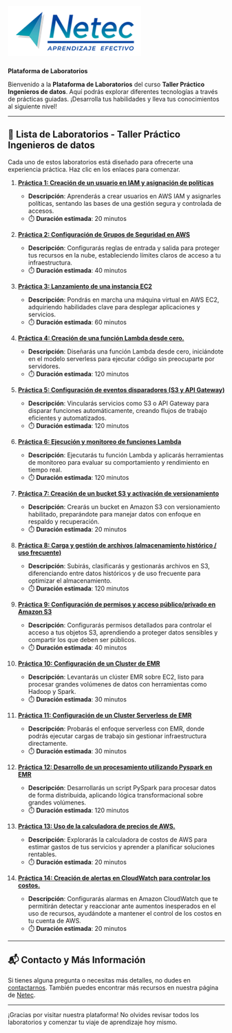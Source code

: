 # ![Logo](images/neteclogo.png) 

**Plataforma de Laboratorios**

Bienvenido a la **Plataforma de Laboratorios** del curso **Taller Práctico Ingenieros de datos**. Aquí podrás explorar diferentes tecnologías a través de prácticas guiadas. ¡Desarrolla tus habilidades y lleva tus conocimientos al siguiente nivel!

---

## 🌟 **Lista de Laboratorios - Taller Práctico Ingenieros de datos**

Cada uno de estos laboratorios está diseñado para ofrecerte una experiencia práctica. Haz clic en los enlaces para comenzar.

01. **[Práctica 1: Creación de un usuario en IAM y asignación de políticas](/Capítulo2/lab1.md)**
      - **Descripción**: Aprenderás a crear usuarios en AWS IAM y asignarles políticas, sentando las bases de una gestión segura y controlada de accesos.
      - ⏱️ **Duración estimada**: 20 minutos

02. **[Práctica 2: Configuración de Grupos de Seguridad en AWS](/Capítulo3/lab2.md)**
      - **Descripción**: Configurarás reglas de entrada y salida para proteger tus recursos en la nube, estableciendo límites claros de acceso a tu infraestructura.
      - ⏱️ **Duración estimada**: 40 minutos

03. **[Práctica 3: Lanzamiento de una instancia EC2](/Capítulo3/lab3.md)**
      - **Descripción**: Pondrás en marcha una máquina virtual en AWS EC2, adquiriendo habilidades clave para desplegar aplicaciones y servicios.
      - ⏱️ **Duración estimada**: 60 minutos

04. **[Práctica 4: Creación de una función Lambda desde cero.](/Capítulo3/lab4.md)**
      - **Descripción**: Diseñarás una función Lambda desde cero, iniciándote en el modelo serverless para ejecutar código sin preocuparte por servidores.
      - ⏱️ **Duración estimada**: 120 minutos

05. **[Práctica 5: Configuración de eventos disparadores (S3 y API Gateway)](/Capítulo3/lab5.md)**
      - **Descripción**: Vincularás servicios como S3 o API Gateway para disparar funciones automáticamente, creando flujos de trabajo eficientes y automatizados.
      - ⏱️ **Duración estimada**: 120 minutos

06. **[Práctica 6: Ejecución y monitoreo de funciones Lambda](/Capítulo3/lab6.md)**
      - **Descripción**: Ejecutarás tu función Lambda y aplicarás herramientas de monitoreo para evaluar su comportamiento y rendimiento en tiempo real.
      - ⏱️ **Duración estimada**: 120 minutos

07. **[Práctica 7: Creación de un bucket S3 y activación de versionamiento](/Capítulo4/lab7.md)**
      - **Descripción**: Crearás un bucket en Amazon S3 con versionamiento habilitado, preparándote para manejar datos con enfoque en respaldo y recuperación.
      - ⏱️ **Duración estimada**: 20 minutos

08. **[Práctica 8: Carga y gestión de archivos (almacenamiento histórico / uso frecuente)](/Capítulo4/lab8.md)**
      - **Descripción**: Subirás, clasificarás y gestionarás archivos en S3, diferenciando entre datos históricos y de uso frecuente para optimizar el almacenamiento.
      - ⏱️ **Duración estimada**: 120 minutos

09. **[Práctica 9: Configuración de permisos y acceso público/privado en Amazon S3](/Capítulo4/lab9.md)**
      - **Descripción**: Configurarás permisos detallados para controlar el acceso a tus objetos S3, aprendiendo a proteger datos sensibles y compartir los que deben ser públicos.
      - ⏱️ **Duración estimada**: 40 minutos

10. **[Práctica 10: Configuración de un Cluster de EMR](/Capítulo6/lab10.md)**
      - **Descripción**: Levantarás un clúster EMR sobre EC2, listo para procesar grandes volúmenes de datos con herramientas como Hadoop y Spark.
      - ⏱️ **Duración estimada**: 30 minutos

11. **[Práctica 11: Configuración de un Cluster Serverless de EMR](/Capítulo6/lab11.md)**
      - **Descripción**: Probarás el enfoque serverless con EMR, donde podrás ejecutar cargas de trabajo sin gestionar infraestructura directamente.
      - ⏱️ **Duración estimada**: 30 minutos

12. **[Práctica 12: Desarrollo de un procesamiento utilizando Pyspark en EMR](/Capítulo6/lab12.md)**
      - **Descripción**: Desarrollarás un script PySpark para procesar datos de forma distribuida, aplicando lógica transformacional sobre grandes volúmenes.
      - ⏱️ **Duración estimada**: 120 minutos

13. **[Práctica 13: Uso de la calculadora de precios de AWS.](/Capítulo8/lab13.md)**
      - **Descripción**: Explorarás la calculadora de costos de AWS para estimar gastos de tus servicios y aprender a planificar soluciones rentables.
      - ⏱️ **Duración estimada**: 20 minutos

14. **[Práctica 14: Creación de alertas en CloudWatch para controlar los costos.](/Capítulo8/lab14.md)**
      - **Descripción**: Configurarás alarmas en Amazon CloudWatch que te permitirán detectar y reaccionar ante aumentos inesperados en el uso de recursos, ayudándote a mantener el control de los costos en tu cuenta de AWS.
      - ⏱️ **Duración estimada**: 20 minutos

---

## 📬 **Contacto y Más Información**

Si tienes alguna pregunta o necesitas más detalles, no dudes en [contactarnos](mailto:soporte@netec.com). También puedes encontrar más recursos en nuestra página de [Netec](https://netec.com).

---

¡Gracias por visitar nuestra plataforma! No olvides revisar todos los laboratorios y comenzar tu viaje de aprendizaje hoy mismo.
